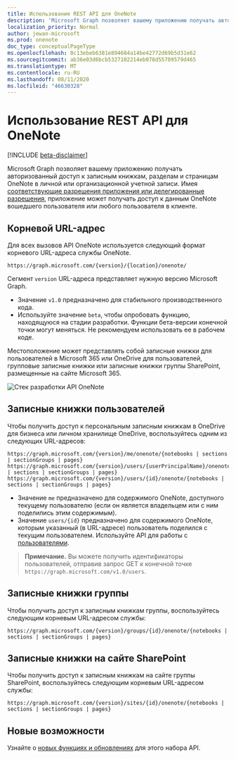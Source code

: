 ```yaml
---
title: Использование REST API для OneNote
description: 'Microsoft Graph позволяет вашему приложению получать авторизованный доступ к записным книжкам, разделам и страницам OneNote в личной или организационной учетной записи. Имея соответствующие разрешения приложения или делегированные разрешения, приложение может получать доступ к данным OneNote вошедшего пользователя или любого пользователя в клиенте. '
localization_priority: Normal
author: jewan-microsoft
ms.prod: onenote
doc_type: conceptualPageType
ms.openlocfilehash: 0c13ebeb6381e894684a14be42772d69b5d31e62
ms.sourcegitcommit: ab36e03d6bcb5327102214eb078d55709579d465
ms.translationtype: MT
ms.contentlocale: ru-RU
ms.lasthandoff: 08/11/2020
ms.locfileid: "46630328"
---
```

# <a name="use-the-onenote-rest-api"></a>Использование REST API для OneNote

[!INCLUDE [beta-disclaimer](../../includes/beta-disclaimer.md)]

Microsoft Graph позволяет вашему приложению получать авторизованный доступ к записным книжкам, разделам и страницам OneNote в личной или организационной учетной записи. Имея [соответствующие разрешения приложения или делегированные разрешения](/graph/permissions-reference#notes-permissions), приложение может получать доступ к данным OneNote вошедшего пользователя или любого пользователя в клиенте. 

## <a name="root-url"></a>Корневой URL-адрес
Для всех вызовов API OneNote используется следующий формат корневого URL-адреса службы OneNote.

```http
https://graph.microsoft.com/{version}/{location}/onenote/ 
```

Сегмент `version` URL-адреса представляет нужную версию Microsoft Graph.

- Значение `v1.0` предназначено для стабильного производственного кода.
- Используйте значение `beta`, чтобы опробовать функцию, находящуюся на стадии разработки. Функции бета-версии конечной точки могут меняться. Не рекомендуем использовать ее в рабочем коде.

Местоположение может представлять собой записные книжки для пользователей в Microsoft 365 или OneDrive для пользователей, групповые записные книжки или записные книжки группы SharePoint, размещенные на сайте Microsoft 365. 

![Стек разработки API OneNote](https://cdn.graph.office.net/prod/GraphDocuments/en-us/concepts/images/onenote-dev-diagram.png)

## <a name="user-notebooks"></a>Записные книжки пользователей
Чтобы получить доступ к персональным записным книжкам в OneDrive для бизнеса или личном хранилище OneDrive, воспользуйтесь одним из следующих URL-адресов:

```http
https://graph.microsoft.com/{version}/me/onenote/{notebooks | sections | sectionGroups | pages} 
https://graph.microsoft.com/{version}/users/{userPrincipalName}/onenote/{notebooks | sections | sectionGroups | pages} 
https://graph.microsoft.com/{version}/users/{id}/onenote/{notebooks | sections | sectionGroups | pages} 
```

- Значение `me` предназначено для содержимого OneNote, доступного текущему пользователю (если он является владельцем или с ним поделились этим содержимым).
- Значение `users/{id}` предназначено для содержимого OneNote, которым указанный (в URL-адресе) пользователь поделился с текущим пользователем. Используйте API для работы с [пользователями](users.md).
> **Примечание.** Вы можете получить идентификаторы пользователей, отправив запрос GET к конечной точке `https://graph.microsoft.com/v1.0/users`.

## <a name="group-notebooks"></a>Записные книжки группы

Чтобы получить доступ к записным книжкам группы, воспользуйтесь следующим корневым URL-адресом службы:

```http
https://graph.microsoft.com/{version}/groups/{id}/onenote/{notebooks | sections | sectionGroups | pages} 
```
## <a name="sharepoint-site-notebooks"></a>Записные книжки на сайте SharePoint
Чтобы получить доступ к записным книжкам на сайте группы SharePoint, воспользуйтесь следующим корневым URL-адресом службы:

```http
https://graph.microsoft.com/{version}/sites/{id}/onenote/{notebooks | sections | sectionGroups | pages} 
```

## <a name="whats-new"></a>Новые возможности
Узнайте о [новых функциях и обновлениях](/graph/whats-new-overview) для этого набора API.
